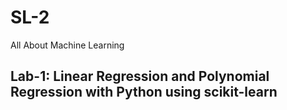 # SL-2
All About Machine Learning

## Lab-1:  Linear Regression and Polynomial Regression with Python using scikit-learn
